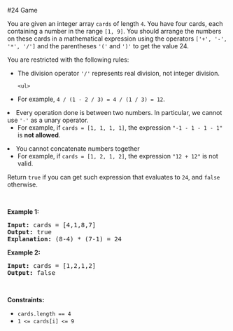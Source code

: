 #24 Game
<p>You are given an integer array <code>cards</code> of length <code>4</code>. You have four cards, each containing a number in the range <code>[1, 9]</code>. You should arrange the numbers on these cards in a mathematical expression using the operators <code>['+', '-', '*', '/']</code> and the parentheses <code>'('</code> and <code>')'</code> to get the value 24.</p>
<p>You are restricted with the following rules:</p>
<ul>
<li>The division operator <code>'/'</code> represents real division, not integer division.
<pre><code>&lt;ul&gt;
</code></pre>
<li>For example, <code>4 / (1 - 2 / 3) = 4 / (1 / 3) = 12</code>.</li>
</ul>
</li>
<li>Every operation done is between two numbers. In particular, we cannot use <code>'-'</code> as a unary operator.
    <ul>
<li>For example, if <code>cards = [1, 1, 1, 1]</code>, the expression <code>"-1 - 1 - 1 - 1"</code> is <strong>not allowed</strong>.</li>
</ul>
</li>
<li>You cannot concatenate numbers together
    <ul>
<li>For example, if <code>cards = [1, 2, 1, 2]</code>, the expression <code>"12 + 12"</code> is not valid.</li>
</ul>
</li>
</ul>
<p>Return <code>true</code> if you can get such expression that evaluates to <code>24</code>, and <code>false</code> otherwise.</p>
<p> </p>
<p><strong class="example">Example 1:</strong></p>
<pre><strong>Input:</strong> cards = [4,1,8,7]
<strong>Output:</strong> true
<strong>Explanation:</strong> (8-4) * (7-1) = 24
</pre>
<p><strong class="example">Example 2:</strong></p>
<pre><strong>Input:</strong> cards = [1,2,1,2]
<strong>Output:</strong> false
</pre>
<p> </p>
<p><strong>Constraints:</strong></p>
<ul>
<li><code>cards.length == 4</code></li>
<li><code>1 &lt;= cards[i] &lt;= 9</code></li>
</ul>
